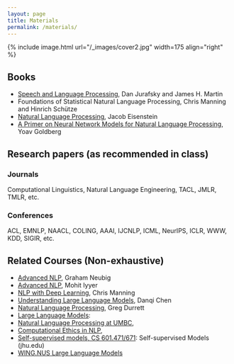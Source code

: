```yaml
---
layout: page
title: Materials
permalink: /materials/
---
```


{% include image.html url="/_images/cover2.jpg" width=175 align="right" %}

## Books

* [Speech and Language Processing](https://web.stanford.edu/~jurafsky/slp3/), Dan Jurafsky and James H. Martin
* Foundations of Statistical Natural Language Processing, Chris Manning and Hinrich Schütze
* [Natural Language Processing](https://github.com/jacobeisenstein/gt-nlp-class/blob/master/notes/eisenstein-nlp-notes.pdf), Jacob Eisenstein
* [A Primer on Neural Network Models for Natural Language Processing](http://u.cs.biu.ac.il/~yogo/nnlp.pdf), Yoav Goldberg

## Research papers (as recommended in class)

### Journals
Computational Linguistics, Natural Language Engineering, TACL, JMLR, TMLR, etc.

### Conferences
ACL, EMNLP, NAACL, COLING, AAAI, IJCNLP, ICML, NeurIPS, ICLR, WWW, KDD, SIGIR, etc. 

## Related Courses (Non-exhaustive)

* [Advanced NLP](http://www.phontron.com/class/anlp2022/), Graham Neubig
* [Advanced NLP](https://people.cs.umass.edu/~miyyer/cs685/), Mohit Iyyer 
* [NLP with Deep Learning](http://web.stanford.edu/class/cs224n/), Chris Manning
* [Understanding Large Language Models](https://www.cs.princeton.edu/courses/archive/fall22/cos597G/), Danqi Chen
* [Natural Language Processing](https://www.cs.utexas.edu/~gdurrett/courses/online-course/materials.html), Greg Durrett 
* [Large Language Models](https://stanford-cs324.github.io/winter2022/): 
* [Natural Language Processing at UMBC](https://laramartin.net/NLP-class/), 
* [Computational Ethics in NLP](https://demo.clab.cs.cmu.edu/ethical_nlp/), 
* [Self-supervised models, CS 601.471/671](): Self-supervised Models (jhu.edu)
* [WING.NUS Large Language Models](https://wing-nus.github.io/cs6101/)

